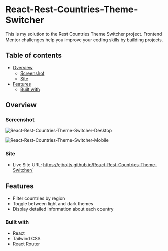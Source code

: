 # React-Rest-Countries-Theme-Switcher

This is my solution to the Rest Countries Theme Switcher project. Frontend Mentor challenges help you improve your coding skills by building projects.

## Table of contents

- [Overview](#overview)
  - [Screenshot](#screenshot)
  - [Site](#site)
- [Features](#features)
  - [Built with](#built-with)


## Overview

### Screenshot
![React-Rest-Countries-Theme-Switcher-Desktop](https://github.com/ejbolts/React-Rest-Countries-Theme-Switcher/assets/86194451/28a966ac-d907-4c7d-bea7-6afbc150250b)

![React-Rest-Countries-Theme-Switcher-Mobile](https://github.com/ejbolts/React-Rest-Countries-Theme-Switcher/assets/86194451/afbd4175-4bca-41e1-b105-82e3a6249263)

### Site

- Live Site URL: https://ejbolts.github.io/React-Rest-Countries-Theme-Switcher/

## Features

- Filter countries by region
- Toggle between light and dark themes
- Display detailed information about each country

### Built with

- React
- Tailwind CSS
- React Router
